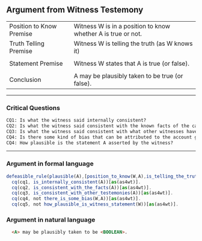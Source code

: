 ## Argument from Witness Testemony

<table>
  <tr>
    <td height="40">Position to Know Premise</td>
    <td height="40">
        Witness W is in a position to know whether A is true or not.
    </td>
  </tr>
  <tr>
    <td height="40">Truth Telling Premise</td>
    <td height="40">Witness W is telling the truth (as W knows it)</td>
  </tr>
  <tr>
    <td height="40">Statement Premise</td>
     <td height="40">Witness W states that A is true (or false).</td>
  </tr>
  <tr>
    <td height="40">Conclusion</td>
     <td height="40">A may be plausibly taken to be true (or false).</td>
  </tr>
</table>

---

### Critical Questions
```html
CQ1: Is what the witness said internally consistent?
CQ2: Is what the witness said consistent with the known facts of the case (based on evidence apart from what the witness testified to)?
CQ3: Is what the witness said consistent with what other witnesses have (independently) testified to?
CQ4: Is there some kind of bias that can be attributed to the account given by the witness?
CQ4: How plausible is the statement A asserted by the witness?
```

---

### Argument in formal language

```javascript
defeasible_rule(plausible(A),[position_to_know(W,A),is_telling_the_truth(W),statement(W,A)])[as(as4wt)].
  cq(cq1, is_internally_consistent(A))[as(as4wt)].
  cq(cq2, is_consistent_with_the_facts(A))[as(as4wt)].
  cq(cq3, is_consistent_with_other_testemonies(A))[as(as4wt)].
  cq(cq4, not there_is_some_bias(W,A))[as(as4wt)].
  cq(cq5, not how_plausible_is_witness_statement(W))[as(as4wt)].
```

### Argument in natural language

```html
  <A> may be plausibly taken to be <BOOLEAN>.
```

[^1]: WALTON, D.; REED, C.; MACAGNO, F. Argumentation Schemes. Cambridge University Press. p.310. 2008.
